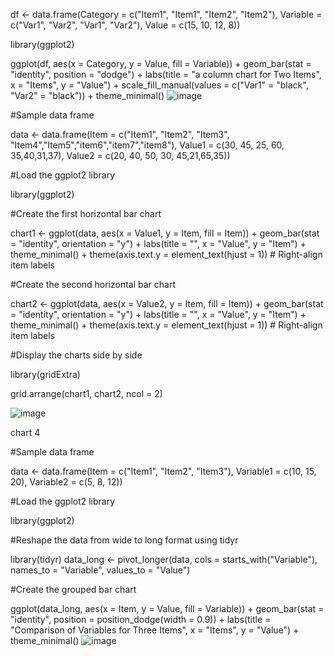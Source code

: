 df <- data.frame(Category = c("Item1", "Item1", "Item2", "Item2"),
Variable = c("Var1", "Var2", "Var1", "Var2"),
Value = c(15, 10, 12, 8))

library(ggplot2)

ggplot(df, aes(x = Category, y = Value, fill = Variable)) +
geom_bar(stat = "identity", position = "dodge") +
labs(title = "a column chart for Two Items",
x = "Items",
y = "Value") +
scale_fill_manual(values = c("Var1" = "black", "Var2" = "black")) +
theme_minimal()
![image](https://github.com/yichao2022/yichao202310.github.io/assets/113857588/27d23560-94be-43d9-a1b0-f255aa0b7cbd)

#Sample data frame

data <- data.frame(Item = c("Item1", "Item2", "Item3", "Item4","Item5","item6","item7","item8"),
Value1 = c(30, 45, 25, 60, 35,40,31,37),
Value2 = c(20, 40, 50, 30, 45,21,65,35))

#Load the ggplot2 library

library(ggplot2)

#Create the first horizontal bar chart

chart1 <- ggplot(data, aes(x = Value1, y = Item, fill = Item)) +
geom_bar(stat = "identity", orientation = "y") +
labs(title = "", x = "Value", y = "Item") +
theme_minimal() +
theme(axis.text.y = element_text(hjust = 1)) # Right-align item labels

#Create the second horizontal bar chart

chart2 <- ggplot(data, aes(x = Value2, y = Item, fill = Item)) +
geom_bar(stat = "identity", orientation = "y") +
labs(title = "", x = "Value", y = "Item") +
theme_minimal() +
theme(axis.text.y = element_text(hjust = 1)) # Right-align item labels

#Display the charts side by side

library(gridExtra)

grid.arrange(chart1, chart2, ncol = 2)

![image](https://github.com/yichao2022/yichao202310.github.io/assets/113857588/7f0ebbfa-01d0-48fc-85fa-0d9014104472)

chart 4

#Sample data frame

data <- data.frame(Item = c("Item1", "Item2", "Item3"),
Variable1 = c(10, 15, 20),
Variable2 = c(5, 8, 12))

#Load the ggplot2 library

library(ggplot2)

#Reshape the data from wide to long format using tidyr

library(tidyr)
data_long <- pivot_longer(data, cols = starts_with("Variable"),
names_to = "Variable",
values_to = "Value")

#Create the grouped bar chart

ggplot(data_long, aes(x = Item, y = Value, fill = Variable)) +
geom_bar(stat = "identity", position = position_dodge(width = 0.9)) +
labs(title = "Comparison of Variables for Three Items",
x = "Items",
y = "Value") +
theme_minimal()
![image](https://github.com/yichao2022/yichao202310.github.io/assets/113857588/dab4c09f-fcd1-4bd6-a82d-2c0997ba5999)

